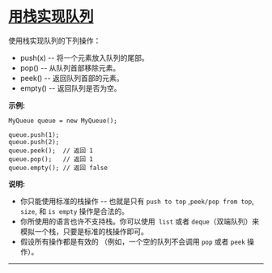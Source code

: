 # [ 用栈实现队列](https://leetcode-cn.com/problems/implement-queue-using-stacks/)

 使用栈实现队列的下列操作： 

* push(x) -- 将一个元素放入队列的尾部。
* pop() -- 从队列首部移除元素。
* peek() -- 返回队列首部的元素。
* empty() -- 返回队列是否为空。

 **示例:** 

```
MyQueue queue = new MyQueue();

queue.push(1);
queue.push(2);  
queue.peek();  // 返回 1
queue.pop();   // 返回 1
queue.empty(); // 返回 false
```

 **说明:** 

* 你只能使用标准的栈操作 -- 也就是只有 `push to top` ,`peek/pop from top`, `size`, 和 `is empty` 操作是合法的。
* 你所使用的语言也许不支持栈。你可以使用` list` 或者 `deque`（双端队列）来模拟一个栈，只要是标准的栈操作即可。
* 假设所有操作都是有效的 （例如，一个空的队列不会调用 `pop` 或者 `peek` 操作）。

---

